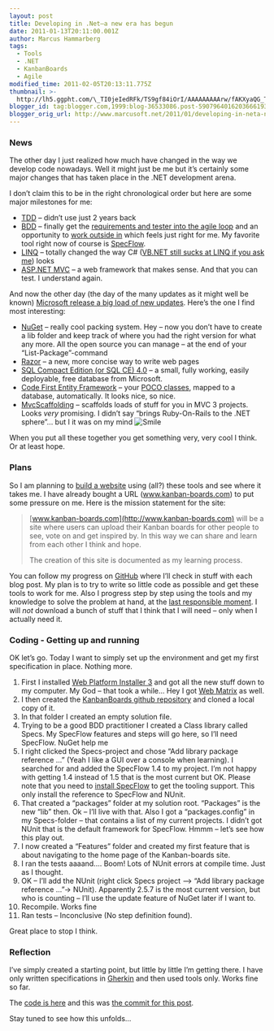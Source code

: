 ```yaml
---
layout: post
title: Developing in .Net–a new era has begun
date: 2011-01-13T20:11:00.001Z
author: Marcus Hammarberg
tags:
  - Tools
  - .NET
  - KanbanBoards
  - Agile
modified_time: 2011-02-05T20:13:11.775Z
thumbnail: >-
  http://lh5.ggpht.com/\_TI0jeIedRFk/TS9gf84iOrI/AAAAAAAAArw/fAKXyaQG_TQ/s72-c/wlEmoticon-smile%5B2%5D.png?imgmax=800
blogger_id: tag:blogger.com,1999:blog-36533086.post-5907964016203666193
blogger_orig_url: http://www.marcusoft.net/2011/01/developing-in-neta-new-era-has-begun.html
---
```



### News

The other day I just realized how much have changed in the way we
develop code nowadays. Well it might just be me but it’s certainly some
major changes that has taken place in the .NET development arena.

I don’t claim this to be in the right chronological order but here are
some major milestones for me:

-   <a href="http://en.wikipedia.org/wiki/Test-driven_development"
    target="_blank">TDD</a> – didn’t use just 2 years back
-   <a href="http://en.wikipedia.org/wiki/Behavior_Driven_Development"
    target="_blank">BDD</a> – finally get the <a
    href="http://www.marcusoft.net/2010/10/story-on-doing-outside-in-development.html"
    target="_blank">requirements and tester into the agile loop</a> and
    an opportunity to <a
    href="http://www.marcusoft.net/2010/10/story-on-doing-outside-in-development.html"
    target="_blank">work outside in</a> which feels just right for me.
    My favorite tool right now of course is
    <a href="http://www.specflow.org" target="_blank">SpecFlow</a>.
-   <a href="http://msdn.microsoft.com/en-us/netframework/aa904594"
    target="_blank">LINQ</a> – totally changed the way C#
    (<a href="http://www.marcusoft.net/2010/02/vbnet-considered-harmful.html"
    target="_blank">VB.NET still sucks at LINQ if you ask me</a>) looks
-   <a href="http://www.asp.net/mVC/" target="_blank">ASP.NET MVC</a> –
    a web framework that makes sense. And that you can test. I
    understand again.

And now the other day (the day of the many updates as it might well be
known) <a
href="http://weblogs.asp.net/scottgu/archive/2011/01/13/announcing-release-of-asp-net-mvc-3-iis-express-sql-ce-4-web-farm-framework-orchard-webmatrix.aspx"
target="_blank">Microsoft release a big load of new updates</a>. Here’s
the one I find most interesting:

-   <a href="http://nuget.codeplex.com/" target="_blank">NuGet</a> –
    really cool packing system. Hey – now you don’t have to create a lib
    folder and keep track of where you had the right version for what
    any more. All the open source you can manage – at the end of your
    “List-Package”-command
-   <a
    href="http://weblogs.asp.net/scottgu/archive/2010/07/02/introducing-razor.aspx"
    target="_blank">Razor</a> – a new, more concise way to write web
    pages
-   <a
    href="http://weblogs.asp.net/scottgu/archive/2011/01/11/vs-2010-sp1-and-sql-ce.aspx"
    target="_blank">SQL Compact Edition (or SQL CE) 4.0</a> – a small,
    fully working, easily deployable, free database from Microsoft.
-   <a
    href="http://weblogs.asp.net/scottgu/archive/2010/08/03/using-ef-code-first-with-an-existing-database.aspx"
    target="_blank">Code First Entity Framework</a> – your
    <a href="http://stackoverflow.com/questions/250001/define-poco"
    target="_blank">POCO classes</a>, mapped to a database,
    automatically. It looks nice, so nice.
-   [MvcScaffolding](http://blog.stevensanderson.com/2011/01/13/scaffold-your-aspnet-mvc-3-project-with-the-mvcscaffolding-package/)
    – scaffolds loads of stuff for you in MVC 3 projects. Looks *very*
    promising. I didn’t say “brings Ruby-On-Rails to the .NET sphere”...
    but I it was on my mind <img
    src="http://lh5.ggpht.com/_TI0jeIedRFk/TS9gf84iOrI/AAAAAAAAArw/fAKXyaQG_TQ/wlEmoticon-smile%5B2%5D.png?imgmax=800"
    class="wlEmoticon wlEmoticon-smile"
    style="border-bottom-style: none; border-right-style: none; border-top-style: none; border-left-style: none"
    alt="Smile" />

When you put all these together you get something very, very cool I
think. Or at least hope.

### Plans

So I am planning to
<a href="https://github.com/marcusoftnet/KanbanBoards"
target="_blank">build a website</a> using (all?) these tools and see
where it takes me. I have already bought a URL
(<a href="http://www.kanban-boards.com"
target="_blank">www.kanban-boards.com</a>) to put some pressure on me.
Here is the mission statement for the site:

> [www.kanban-boards.com](http://www.kanban-boards.com) will be a site
> where users can upload their Kanban boards for other people to see,
> vote on and get inspired by. In this way we can share and learn from
> each other I think and hope.
>
> The creation of this site is documented as my learning process.

You can follow my progress on
<a href="https://github.com/marcusoftnet/KanbanBoards"
target="_blank">GitHub</a> where I’ll check in stuff with each blog
post. My plan is to try to write so little code as possible and get
these tools to work for me. Also I progress step by step using the tools
and my knowledge to solve the problem at hand, at the <a
href="http://availagility.co.uk/2010/04/06/defining-the-last-responsible-moment/"
target="_blank">last responsible moment</a>. I will *not* download a
bunch of stuff that I think that I will need – only when I actually need
it.
### Coding - Getting up and running

OK let’s go. Today I want to simply set up the environment and get my
first specification in place. Nothing more.

1.  First I installed <a
    href="http://www.microsoft.com/web/gallery/install.aspx?appsxml=&amp;appid=WebMatrix;MVC3"
    target="_blank">Web Platform Installer 3</a> and got all the new
    stuff down to my computer. My God – that took a while... Hey I got
    <a
    href="http://weblogs.asp.net/scottgu/archive/2010/07/06/introducing-webmatrix.aspx"
    target="_blank">Web Matrix</a> as well.
2.  I then created the
    <a href="https://github.com/marcusoftnet/KanbanBoards"
    target="_blank">KanbanBoards github repository</a> and cloned a
    local copy of it.
3.  In that folder I created an empty solution file.
4.  Trying to be a good BDD practitioner I created a Class library
    called Specs. My SpecFlow features and steps will go here, so I’ll
    need SpecFlow. NuGet help me
5.  I right clicked the Specs-project and chose “Add library package
    reference ...” (Yeah I like a GUI over a console when learning). I
    searched for and added the SpecFlow 1.4 to my project. I’m not happy
    with getting 1.4 instead of 1.5 that is the most current but OK.
   Please note that you need to
    <a href="http://www.specflow.org/downloads/installer.aspx"
    target="_blank">install SpecFlow</a> to get the tooling support.
    This only install the reference to SpecFlow and NUnit.
6.  That created a “packages” folder at my solution root. “Packages” is
    the new “lib” then. Ok – I’ll live with that.
    Also I got a “packages.config” in my Specs-folder – that contains a
    list of my current projects.
    I didn’t got NUnit that is the default framework for SpecFlow. Hmmm
    – let’s see how this play out.
7.  I now created a “Features” folder and created my first feature that
    is about navigating to the home page of the Kanban-boards site.
8.  I ran the tests aaaand.... Boom! Lots of NUnit errors at compile
    time. Just as I thought.
9.  OK – I’ll add the NUnit (right click Specs project –\> “Add library
    package reference ...”-\> NUnit). Apparently 2.5.7 is the most
    current version, but who is counting – I’ll use the update feature
    of NuGet later if I want to.
10. Recompile. Works fine
11. Ran tests – Inconclusive (No step definition found).

Great place to stop I think.

### Reflection

I’ve simply created a starting point, but little by little I’m getting
there. I have only written specifications in
<a href="https://github.com/aslakhellesoy/cucumber/wiki/gherkin"
target="_blank">Gherkin</a> and then used tools only. Works fine so far.

The [code is here](https://github.com/marcusoftnet/KanbanBoards) and
this was [the commit for this
post](https://github.com/marcusoftnet/KanbanBoards/commit/ca8c3dbc285c75d087e98f5f7b6595e558ce34c5).

Stay tuned to see how this unfolds...
